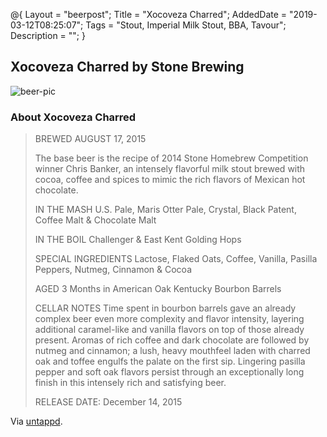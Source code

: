 @{ 
 Layout = "beerpost"; 
 Title = "Xocoveza Charred"; 
 AddedDate = "2019-03-12T08:25:07"; 
 Tags = "Stout, Imperial Milk Stout, BBA, Tavour"; 
 Description = ""; 
 } 
 

## Xocoveza Charred by Stone Brewing

![beer-pic]

### About Xocoveza Charred

> BREWED AUGUST 17, 2015
>
> The base beer is the recipe of 2014 Stone Homebrew Competition winner Chris Banker, an intensely flavorful milk stout brewed with cocoa, coffee and spices to mimic the rich flavors of Mexican hot chocolate.
>
> IN THE MASH
> U.S. Pale, Maris Otter Pale, Crystal, Black Patent, Coffee Malt & Chocolate Malt
>
> IN THE BOIL
> Challenger & East Kent Golding Hops
>
> SPECIAL INGREDIENTS
> Lactose, Flaked Oats, Coffee, Vanilla, Pasilla Peppers, Nutmeg, Cinnamon & Cocoa
>
> AGED
> 3 Months in American Oak Kentucky Bourbon Barrels
>
> CELLAR NOTES
> Time spent in bourbon barrels gave an already complex beer even more complexity and flavor intensity, layering additional caramel-like and vanilla flavors on top of those already present. Aromas of rich coffee and dark chocolate are followed by nutmeg and cinnamon; a lush, heavy mouthfeel laden with charred oak and toffee engulfs the palate on the first sip. Lingering pasilla pepper and soft oak flavors persist through an exceptionally long finish in this intensely rich and satisfying beer. 
>
> RELEASE DATE: December 14, 2015

Via [untappd][untappd-url].

[untappd-url]: <https://untappd.com//b/stone-brewing-xocoveza-charred/1177453>
[beer-pic]: https://jasonpowley.com/assets/img/2019-03-12-xocoveza-charred.jpeg "Xocoveza Charred by Stone Brewing"
